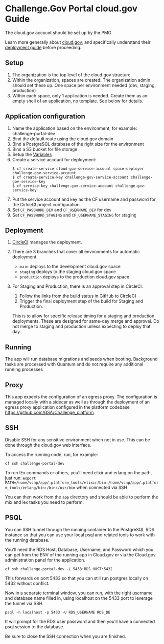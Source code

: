 # Challenge.Gov Portal cloud.gov Guide

The cloud.gov account should be set up by the PMO.

Learn more generally about [cloud.gov](https://cloud.gov/), and specifically understand their [deployment guide](https://cloud.gov/docs/deployment/deployment/) before proceeding.

## Setup

1. The organization is the top level of the cloud.gov structure.
1. Within the organization, spaces are created. The organization admin should set these up. One space per environment needed (dev, staging, production)
1. Within each space, only 1 application is needed. Create them as an empty shell of an application, no template. See below for details.

## Application configuration

1. Name the application based on the environment, for example: challenge-portal-dev
1. Bind the default route using the cloud.gov domain
1. Bind a PostgreSQL database of the right size for the environment
1. Bind a S3 bucket for file storage
1. Setup the [Variables](./configuration_variables.md)
1. Create a service account for deployment:
    ````
    $ cf create-service cloud-gov-service-account space-deployer challenge-gov-service-account
    $ cf create-service-key challenge-gov-service-account challenge-gov-service-key
    $ cf service-key challenge-gov-service-account challenge-gov-service-key
    ````
1. Put the service account and key as the CF username and password for the CirlceCI project configuration
  1. Set `CF_PASSWORD_DEV` and `CF_USERNAME_DEV` for dev
  1. Set `CF_PASSWORD_STAGING` and `CF_USERNAME_STAGING` for staging

## Deployment

1. [CircleCI](../.cirlceci/config.yml) manages the deployment.
1. There are 3 branches that cover all environments for automatic deployment
    - `main` deploys to the development cloud.gov space
    - `staging` deploys to the staging cloud.gov space
    - `production` deploys to the production cloud.gov space
1. For Staging and Production, there is an approval step in CircleCI.
    1. Follow the links from the build status in GitHub to CircleCI
    1. Trigger the final deployment step of the build for Staging and Production.

    This is to allow for specific release timing for a staging and production deployments. These are designed for same-day merge and approval. Do not merge to staging and production unless expecting to deploy that day.

## Running

The app will run database migrations and seeds when booting. Background tasks are processed with Quantum and do not require any additional running processes

## Proxy

This app expects the configuration of an egress proxy. The configuration is managed locally with a sidecar as well as through the deployment of an egress proxy application configured in the platform codebase https://github.com/GSA/Challenge_platform

## SSH

Disable SSH for any sensitive environment when not in use. This can be done through the cloud.gov web interface.

To access the running node, run, for example:
```
cf ssh challenge-portal-dev
```

To run IEx commands or others, you'll need elixir and erlang on the path, just run:
`export PATH=/home/vcap/app/.platform_tools/elixir/bin:/home/vcap/app/.platform_tools/erlang/bin:/bin:/usr/bin` when connected via SSH

You can then work from the `app` directory and should be able to perform the mix and iex tasks you need to perform.

## PSQL

You can SSH tunnel through the running container to the PostgreSQL RDS instance so that you can use your local psql and related tools to work with the running database.

You'll need the RDS Host, Database, Username, and Password which you can get from the ENV of the running app in Cloud.gov or via the Cloud.gov administration panel for the application.

```
cf ssh challenge-portal-dev -L 5433:RDS_HOST:5432
```

This forwards on port 5433 so that you can still run postgres locally on 5432 without conflict.

Now in a separate terminal window, you can run, with the right username and database name filled in, using localhost on the 5433 port to leverage the tunnel via SSH.

```
psql -h localhost -p 5433 -U RDS_USERNAME RDS_DB
```

It will prompt for the RDS user password and then you'll have a connected psql session to the database.

Be sure to close the SSH connection when you are finished.
